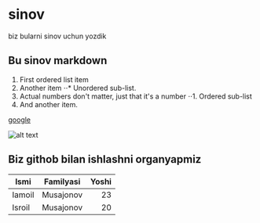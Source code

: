 # sinov
biz bularni sinov uchun yozdik
## Bu sinov markdown
1. First ordered list item
2. Another item
⋅⋅* Unordered sub-list. 
1. Actual numbers don't matter, just that it's a number
⋅⋅1. Ordered sub-list
4. And another item.

[google](https://www.google.com)
 
![alt text](https://lh3.googleusercontent.com/proxy/krdlCYcMM7avNuFe88TD0cBtx3QAkzE-Gk100A15akiQZgjf4bLKSs3DKtC6vz7dFF9qIR9F9VXahQxpntl3mG94TDY7a1C1BoFh9SGmm9AWOymlrO2tPHummOXCww "Tabiyat manzaralari bizda aks etirilgan")
## Biz githob bilan ishlashni organyapmiz

| Ismi          | Familyasi     | Yoshi |
| ------------- |:-------------:| -----:|
| Iamoil        | Musajonov     |   23  |
| Isroil        | Musajonov     |   20  |
